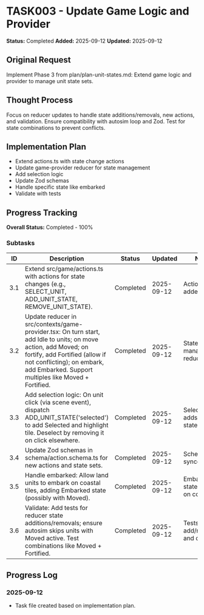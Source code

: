 # TASK003 - Update Game Logic and Provider

**Status:** Completed
**Added:** 2025-09-12
**Updated:** 2025-09-12

## Original Request

Implement Phase 3 from plan/plan-unit-states.md: Extend game logic and provider to manage unit state sets.

## Thought Process

Focus on reducer updates to handle state additions/removals, new actions, and validation. Ensure compatibility with autosim loop and Zod. Test for state combinations to prevent conflicts.

## Implementation Plan

- Extend actions.ts with state change actions
- Update game-provider reducer for state management
- Add selection logic
- Update Zod schemas
- Handle specific state like embarked
- Validate with tests

## Progress Tracking

**Overall Status:** Completed - 100%

### Subtasks

| ID | Description | Status | Updated | Notes |
|----|-------------|--------|---------|-------|
| 3.1 | Extend src/game/actions.ts with actions for state changes (e.g., SELECT_UNIT, ADD_UNIT_STATE, REMOVE_UNIT_STATE). | Completed | 2025-09-12 | Actions added |
| 3.2 | Update reducer in src/contexts/game-provider.tsx: On turn start, add Idle to units; on move action, add Moved; on fortify, add Fortified (allow if not conflicting); on embark, add Embarked. Support multiples like Moved + Fortified. | Completed | 2025-09-12 | States managed via reducers |
| 3.3 | Add selection logic: On unit click (via scene event), dispatch ADD_UNIT_STATE('selected') to add Selected and highlight tile. Deselect by removing it on click elsewhere. | Completed | 2025-09-12 | Selection adds/removes state |
| 3.4 | Update Zod schemas in schema/action.schema.ts for new actions and state sets. | Completed | 2025-09-12 | Schemas synced |
| 3.5 | Handle embarked: Allow land units to embark on coastal tiles, adding Embarked state (possibly with Moved). | Completed | 2025-09-12 | Embarked state toggled on coast |
| 3.6 | Validate: Add tests for reducer state additions/removals; ensure autosim skips units with Moved active. Test combinations like Moved + Fortified. | Completed | 2025-09-12 | Tests cover add/remove and combos |

## Progress Log

### 2025-09-12

- Task file created based on implementation plan.
